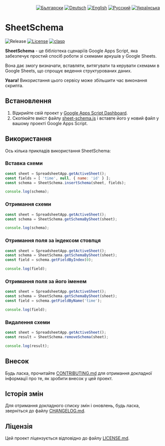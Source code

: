 <div id="locales" align="right">
  <a href="../bg/README.md"><img src="https://img.shields.io/badge/BG-grey?style=flat" alt="Български"></a>
  <a href="../de/README.md"><img src="https://img.shields.io/badge/DE-grey?style=flat" alt="Deutsch"></a>
  <a href="../en/README.md"><img src="https://img.shields.io/badge/EN-grey?style=flat" alt="English"></a>
  <a href="../ru/README.md"><img src="https://img.shields.io/badge/RU-grey?style=flat" alt="Русский"></a>
  <a href="../uk/README.md"><img src="https://img.shields.io/badge/UK-blue?style=flat" alt="Українська"></a>
</div>


# SheetSchema

<div id="badges" align="left">
  <img src="https://img.shields.io/github/v/release/MaksymStoianov/SheetSchema" alt="Release">
  <a href="LICENSE.md"><img src="https://img.shields.io/github/license/MaksymStoianov/SheetSchema" alt="License"></a>
  <a href="https://github.com/google/clasp"><img src="https://img.shields.io/badge/built%20with-clasp-4285f4.svg" alt="clasp"></a>
</div>

**SheetSchema** - це бібліотека сценаріїв Google Apps Script, яка забезпечує простий спосіб роботи зі схемами аркушів у Google Sheets.

Вона дає змогу визначати, вставляти, витягувати та керувати схемами в Google Sheets, що спрощує ведення структурованих даних.

__Увага!__ Використання цього сервісу може збільшити час виконання скрипта.


## Встановлення

1. Відкрийте свій проект у [Google Apps Script Dashboard](https://script.google.com/).
2. Скопіюйте вміст файлу [sheet-schema.js](../../src/sheet-schema.js) і вставте його у новий файл у вашому проекті Google Apps Script.


## Використання

Ось кілька прикладів використання SheetSchema:

### Вставка схеми

```javascript
const sheet = SpreadsheetApp.getActiveSheet();
const fields = [ 'time', null, { name: 'id' } ];
const schema = SheetSchema.insertSchema(sheet, fields);

console.log(schema);
```

### Отримання схеми

```javascript
const sheet = SpreadsheetApp.getActiveSheet();
const schema = SheetSchema.getSchemaBySheet(sheet);

console.log(schema);
```

### Отримання поля за індексом стовпця

```javascript
const sheet = SpreadsheetApp.getActiveSheet();
const schema = SheetSchema.getSchemaBySheet(sheet);
const field = schema.getFieldByIndex(0);

console.log(field);
```

### Отримання поля за його іменем

```javascript
const sheet = SpreadsheetApp.getActiveSheet();
const schema = SheetSchema.getSchemaBySheet(sheet);
const field = schema.getFieldByName('time');

console.log(field);
```

### Видалення схеми

```javascript
const sheet = SpreadsheetApp.getActiveSheet();
const result = SheetSchema.removeSchema(sheet);

console.log(result);
```


## Внесок

Будь ласка, прочитайте [CONTRIBUTING.md](CONTRIBUTING.md) для отримання докладної інформації про те, як зробити внесок у цей проект.


## Історія змін

Для отримання докладного списку змін і оновлень, будь ласка, зверніться до файлу [CHANGELOG.md](CHANGELOG.md).


## Ліцензія

Цей проект ліцензується відповідно до файлу [LICENSE.md](LICENSE.md).